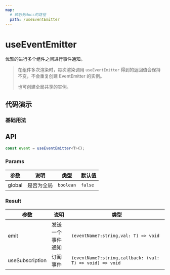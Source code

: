 ```yaml
---
map:
  # 映射到docs的路径
  path: /useEventEmitter
---
```


# useEventEmitter

优雅的进行多个组件之间进行事件通知。

> 在组件多次渲染时，每次渲染调用 `useEventEmitter` 得到的返回值会保持不变，不会重复创建 EventEmitter 的实例。
>
> 也可创建全局共享的实例。

## 代码演示

### 基础用法

<demo src="./demo/demo.vue"
  language="vue"
  title="基本用法"
  desc="">
</demo>

## API

```typescript
const event = useEventEmitter<T>();

```

### Params

| 参数            | 说明             | 类型                                   |默认值                                 |
| --------------- | ---------------- | -------------------------------------- |-------------------------------------- |
| global            | 是否为全局 | `boolean`                     | `false` |


### Result

| 参数            | 说明             | 类型                                   |
| --------------- | ---------------- | -------------------------------------- |
| emit            | 发送一个事件通知 | `(eventName?:string,val: T) => void`                     |
| useSubscription | 订阅事件         | `(eventName?:string,callback: (val: T) => void) => void` |
